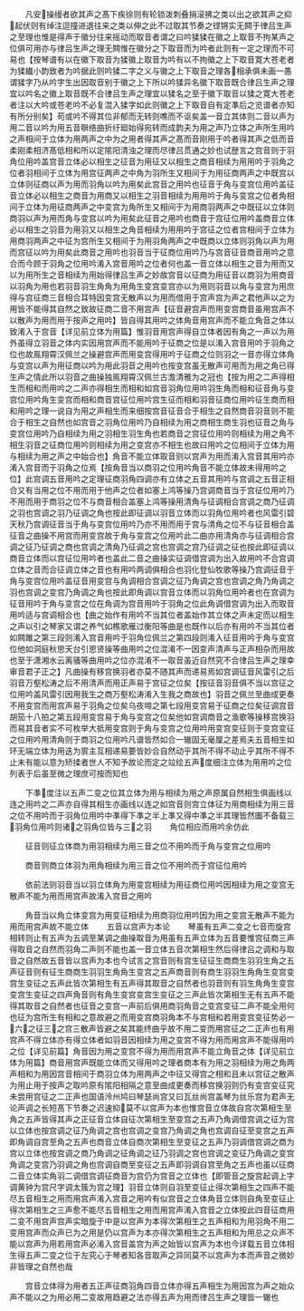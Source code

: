 <!-- { "loadSidebar": true } -->
　　凡安操缦者欲其声之髙下疾徐则有轮锁泼刺叠捐滚拂之类以出之欲其声之抑起伏则有绰注逗撞进退往来之类以伸之此不过取其节奏之铿锵实无闗于律吕生声之至理也惟是得声于徽分往来摇动而取音者谓之曰吟猱猱在徽之上取音不拘某声之位俱可用亦与律吕生声之理无闗惟在徽分之下取音而为吟者此则有一定之理而不可易也【按琴谱有以在徽下取音为猱徽上取音为吟有以不拘徽之上下取音寛大苍老者为猱纎小韵致者为吟据此则吟猱二字之义与徽之上下取音之理各相承俱未画一愚谓猱字乃从吟字生出因取音别于徽之上下所以吟猱异名徽下取音既合律吕生声之理宜以吟名之徽上取音既不合律吕生声之理宜以猱名之至于徽下取音以猱之寛大苍老者注以大吟或苍老吟不必复混入猱字如此则徽之上下取音自有定凖后之览谱者亦知有所分别矣】苟或吟不得其位非郁而无转则噍而不讴矣盖一音立其体则二音以声为用二音以吟为用五音聨络曲折纡廻始得宛转而成韵夫为用之声乃立体之声所生用吟之声相间于立体为用两声之中为之用者得其声之髙而音刚用于吟者得其声之低而音柔刚柔相济髙低相和所以定隂阳清浊之理而尽律吕贯通之妙也试歴言之宫音则于羽角位用吟盖宫音立体必以相生之征音为用征又以相生之商音相续为用用吟于羽角之位者羽相间于立体为用宫征两声之中角为羽所生又相间于为用征商两声之中既宫以立体则征商以声为用而羽角以吟为用矣此宫音之用吟也征音于角与变宫位用吟盖征音立体必以相生之商音为用商又以相生之羽音相续为用用吟于角与变宫之位者角相间于立体为用征商两声之中变宫为角所生又相间于为用商羽两声之中既征以立体则商羽以声为用而角与变宫以吟为用矣此征音之用吟也商音于宫征位用吟盖商音立体必以相生之羽音为用羽又以相生之角音相续为用用吟于宫征之位者宫相间于立体为用商羽两声之中征为宫所生又相间于为用羽角两声之中既商以立体则羽角以声为用而宫征以吟为用矣此商音之用吟也羽音当于征商位用吟乃与宫音征音商音用吟之意合而今顾于羽角之位用吟淆入宫音用吟之位者何也盖一音立体以相生之音为用而又以为用所生之音相续为用始得律吕生声之妙故宫音以征商为用征音以商羽为用商音以羽角为用也若羽音羽生角角为用角生变宫变宫亦以为用则羽音以角与变宫为用庶得与宫征商三音相合耳特因变宫无散声以为用而借用于宫声宫为声之君他声以之为用皆不能得其自然之致故征商二音不用宫声【征音避宫声而用变宫商音虽用宫声不以散声为用而用于按声之用吟】皆自得其用吟之体角音用宫声而不能立角音之体以致淆入于宫音【详见前立体为用篇】惟羽音用宫声得自立体者因有角之一声以为用外虽得立羽音之体内实因用宫声而不能用吟于征商之位是以淆入宫音用吟于羽角之位也故鳯翔霄汉佩兰之操避宫声而用变宫得用吟于征商之位则羽之一音亦得立体角与变宫以声为用征商以吟为用此羽音之用吟也按变宫虽无散声可用而为用之角已得生声之情此所以羽音之曲操独鳯翔霄汉佩兰古澹清雅为之冠也【按为用之二声得相生而相和而用吟之二声亦得相生而相和如宫音羽角位用吟羽生角而相和征音角与变宫位用吟角生变宫而相和商音宫征位用吟宫生征而相和羽音征商位用吟征生商而相和用吟之理一说自为用之声相生而来细按宫音征音合于相生之自然商音羽音则不能合于相生之自然也如宫音之羽角位用吟乃自相续为用之商相生商生羽也征音之角与变宫位用吟乃自相续为用之羽相生羽生角也若商音之宫征位用吟则相续为用之角不相生羽音之征商位用吟则相续为用之变宫亦不相生也故曰用吟之位相间于立体为用与相续为用之声之中始合也】角音不能立体取音则以宫声为用而淆入宫音其用吟亦淆入宫音而于羽角之位焉【按角音当以商羽之位用吟角音不能立体故未得用吟之位】此宫调五音用吟之定理征商羽角四调亦有立体之五音其用吟与宫调之五音正相合又有当用之位不用而用于他声之位者如塞上鸿等操乃宫调商音当于宫征位用吟乃不用而用于商羽之位不与商音相合盖塞上鸿等操用清角与征调相合宫调之商乃征调之羽也宫调之羽乃征调之角也按此即征调以羽音立体而以羽角位用吟者也风雷引碧天秋乃宫调征音当于角与变宫位用吟乃亦不用而用于宫与清角之位不与征音相合盖征音之曲操不用宫而用变宫故于角与变宫之位用吟此二曲亦用清角亦与征调相合宫调之征乃征调之商也宫调之清角乃征调之宫也宫调之宫乃征调之征也按此即征调以商音立体而以宫征位用吟者也盖此二音之曲操实征调借宫调为出入故用吟不合宫调立体之音而合征调立体之音也有用吟两调俱相合也羽化登仙牧歌等操乃宫调征音于角与变宫位用吟盖征音用变宫与角调相合宫调之征乃角调之宫也宫调之角乃角调之羽也宫调之变宫乃角调之角也按此即角调以宫音立体而以羽角位用吟者也在宫调为征音用吟于角与变宫之位在角调为宫音用吟于羽角之位此角调借宫调为出入而取音用吟适与宫调相合也【曲之始作有用吟不当其位者盖始作其立体之声未定而以相生之声以引之琴家又谓之养气如樵歌雁过衡阳等曲是也既作以后亦有用吟不当其位者如闗雎之第三段则淆入宫音用吟于羽角位佩兰之第四段则淆入征音用吟于角与变宫位他如洞庭秋思天台引思贤操等曲用吟之位混淆不一因变声清声与正声相杂而用故也至于潇湘水云离骚等曲用吟之位亦混淆不一取音虽近自然究不合律吕生声之理幸审音君子正之】凡曲操有移宫换羽者亦莫不随其声而递易焉如宫调征音风雷引之后羽音万壑松涛之后不用清声而用正声易于宫征之位矣【按征音羽音俱不当以宫征之位用吟盖风雷引因用我生之商万壑松涛淆入生我之商故也】羽音之佩兰至曲成更奏不用变宫而用宫声易于羽角之位矣乌夜啼之第七段用变宫易于征商之位矣征调宫音胡笳十八拍之第五段用变宫易于角与变宫之位矣他如宫调商音之渔歌等操移宫换羽而易其音者实不可枚举大抵用变宫则于角与变宫之位用吟用变宫变征则于变宫变征之位用吟用清角则于商羽之位用吟凡谱皆然如合一辙固无毫厘之差焉夫五音相生如环无端立体为用迭为賔主互相递易要皆妙合自然动乎其所不得不动止乎其所不得不止未有能以意为矫揉者世人不知予故论而定之竝绘五声度细注立体为用用吟之位列表于后虽至微之理庶可按而知也









　　下凖度注以五声二变之位其立体为用与相续为用之声原属自然相生俱画线以连之用吟之二声亦自得其相生亦画线以连之如宫音则宫立体征为用商相续为用三音之位不用吟而于羽角位用吟中凖得下凖之半上凖又得中凖之半其理皆然圗不备载三羽角位用吟则诸之羽角位皆与三之羽
　　角位相应而用吟余仿此









　　征音则征立体商为用羽相续为用三音之位不用吟而于角与变宫之位用吟














　　商音则商立体羽为用角相续为用三音之位不用吟而于宫征位用吟















　　依前法则羽音当以羽立体角为用变宫相续为用征商位用吟因相续为用之变宫无散声不能为用而用宫声故淆入宫音之用吟












　　角音当以角立体变宫为用变征相续为用商羽位用吟因为用之变宫无散声不能为用而用宫声故不能立体
　　五音以宫声为本论
　　琴虽有五声二变之七音而旋宫相转则止有五声为五调至某调之曲操取音为用虽有五声立体为五音要惟宫征商三声得取音之自然而羽角二声则不能也盖一音立体五音次第相生然后得律吕之调和与取音之自然故五音皆以宫声为本也今试言之宫音则有宫生征征生商商生羽羽生角之五声征音则有征生商商生羽羽生角角生变宫之五声商音则有商生羽羽生角角生变宫变宫生变征之五声此皆次第相生有五声得其取音之自然者也羽音则有羽生角角生变宫变宫生变征之四声角音则有角生变宫变宫生变征之三声此皆次第相生无有五声不能得其取音之自然者也征音之变宫一声前后俱用商羽角音之变宫变征二声不能全用何也征为宫所生有相和之意故避之而用变宫商羽角本不与宫相和若用变宫变征势必一六之征三之宫三散声皆避之矣其能终曲乎故不用二变而用宫征之二正声也有用宫声不得立体亦有得立体者如羽音因相续为用之变宫不得为用而用宫声不能得用吟之位【详见前篇】角音因为用之变宫不得为用而用宫声不能立角音之体【详见前立体为用篇】商音用宫声既能立体而又得用吟之理者商本有为用之羽相续为用之角两声相和为用因宫音相间于商羽立体为用两声之中征又得宫之相和且未以宫征之散声为用止用于按声之取吟原有隂阳相隔之意至曲成更奏而移宫换羽则仍有变宫变征究未尝用宫征之二正声也国语泠州鸠曰琴瑟尚宫又曰瓦丝尚宫盖琴为丝乐宫为君声无论声调之长短髙下节奏之迟速抑莫不以宫声为本也惟宫音立体故自宫次第相生至角之五声皆得其声之正征音立体自征次第相生至变宫之五声乃角调借宫调之征为宫以立体也按宫调之征乃角调之宫也宫调之变宫乃角调之角也宫调自征至变宫之五声即角调自宫至角之五声也商音立体自商次第相生至变征之五声乃羽调借宫调之商为宫以立体也按宫调之商乃角调之征角调之征乃羽调之宫也宫调之变征乃角调之变宫角调之变宫乃羽调之角也宫调自商至变征之五声即羽调自宫至角之五声也虽以征商二音立体实角羽二调借宫调征商音为宫仍为宫音之立体也【即管音之旋宫起调上字调黄钟为宫尺字调太簇为宫之理】羽音立体则自羽至变征止得次第相生之四声不能尽五音相生之用而用宫声淆入宫音之用吟有似宫音之立体角音立体则自角至变征止得次第相生之三声愈不能尽五音相生之用而用宫声淆入宫音之立体按此四音征商用二变不用宫声宫声实暗旋于中是以宫声为本得次第相生之五声相和为用羽角不用二变用宫声而众声已为之用是仍以宫声为本亦得次第相生之五声相和为用总之众声不能以宫声为用若用宫声必淆入宫音盖宫为声之始皆以宫声为本也今详载五音立体相生得五声二变之位于左究心于琴者知各音取声之异同莫不以宫声为本而声音之微妙非皆理之自然也哉










　　宫音立体得为用者五正声征商羽角四音立体亦得五声相生为用因宫为声之始众声不能以之为用必用二变故用趋避之法亦得五声为用而律吕生声之理皆一辙也
